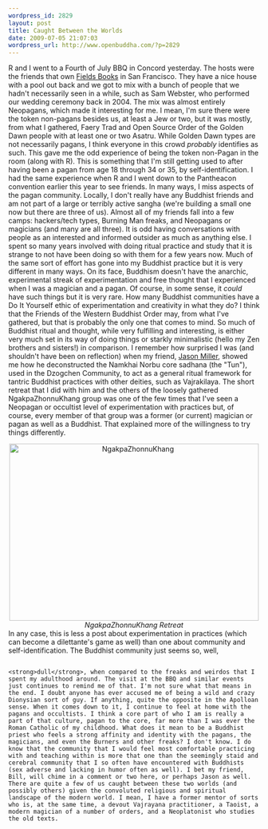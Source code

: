 ```yaml
--- 
wordpress_id: 2829
layout: post
title: Caught Between the Worlds
date: 2009-07-05 21:07:03
wordpress_url: http://www.openbuddha.com/?p=2829
---
```

R and I went to a Fourth of July BBQ in Concord yesterday. The hosts were the friends that own <a href="http://www.fieldsbooks.com/cgi-bin/fields/index.html">Fields Books</a> in San Francisco. They have a nice house with a pool out back and we got to mix with a bunch of people that we hadn't necessarily seen in a while, such as Sam Webster, who performed our wedding ceremony back in 2004. The mix was almost entirely Neopagans, which made it interesting for me. I mean, I'm sure there were the token non-pagans besides us, at least a Jew or two, but it was mostly, from what I gathered, Faery Trad and Open Source Order of the Golden Dawn people with at least one or two Asatru. While Golden Dawn types are not necessarily pagans, I think everyone in this crowd <em>probably</em> identifies as such. This gave me the odd experience of being the token non-Pagan in the room (along with R). This is something that I'm still getting used to after having been a pagan from age 18 through 34 or 35, by self-identification. I had the same experience when R and I went down to the Pantheacon convention earlier this year to see friends. In many ways, I miss aspects of the pagan community. Locally, I don't really have any Buddhist friends and am not part of a large or terribly active sangha (we're building a small one now but there are three of us). Almost all of my friends fall into a few camps: hackers/tech types, Burning Man freaks, and Neopagans or magicians (and many are all three). It is odd having conversations with people as an interested and informed outsider as much as anything else. I spent so many years involved with doing ritual practice and study that it is strange to not have been doing so with them for a few years now. Much of the same sort of effort has gone into my Buddhist practice but it is very different in many ways. On its face, Buddhism doesn't have the anarchic, experimental streak of experimentation and free thought that I experienced when I was a magician and a pagan. Of course, in some sense, it <em>could</em> have such things but it is very rare. How many Buddhist communities have a Do It Yourself ethic of experimentation and creativity in what they do? I think that the Friends of the Western Buddhist Order may, from what I've gathered, but that is probably the only one that comes to mind. So much of Buddhist ritual and thought, while very fulfilling and interesting, is either very much set in its way of doing things or starkly minimalistic (hello my Zen brothers and sisters!) in comparison. I remember how surprised I was (and shouldn't have been on reflection) when my friend, <a href="http://strategicsorcery.blogspot.com/">Jason Miller</a>, showed me how he deconstructed the Namkhai Norbu core sadhana (the "Tun"), used in the Dzogchen Community, to act as a general ritual framework for tantric Buddhist practices with other deities, such as Vajrakilaya. The short retreat that I did with him and the others of the loosely gathered NgakpaZhonnuKhang group was one of the few times that I've seen a Neopagan or occultist level of experimentation with practices but, of course, every member of that group was a former (or current) magician or pagan as well as a Buddhist. That explained more of the willingness to try things differently. <div align="center">
                                                                                                                                                                                                                                                                                                                                                                                                                                                                                                                                                                                                                                                                                                                                                                                                                                                                                                                            <a href="http://www.flickr.com/photos/albill/3692288675/" title="NgakpaZhonnuKhang"><img src="http://farm3.static.flickr.com/2432/3692288675_415d10dfa4.jpg" width="500" height="355" alt="NgakpaZhonnuKhang" /></a><br /><em>NgakpaZhonnuKhang Retreat</em>
                                                                                                                                                                                                                                                                                                                                                                                                                                                                                                                                                                                                                                                                                                                                                                                                                                                                                                                          </div> In any case, this is less a post about experimentation in practices (which can become a dilettante's game as well) than one about community and self-identification. The Buddhist community just seems so, well, 
                                                                                                                                                                                                                                                                                                                                                                                                                                                                                                                                                                                                                                                                                                                                                                                                                                                                                                                          
                                                                                                                                                                                                                                                                                                                                                                                                                                                                                                                                                                                                                                                                                                                                                                                                                                                                                                                          <strong>dull</strong>, when compared to the freaks and weirdos that I spent my adulthood around. The visit at the BBQ and similar events just continues to remind me of that. I'm not sure what that means in the end. I doubt anyone has ever accused me of being a wild and crazy Dionysian sort of guy. If anything, quite the opposite in the Apolloan sense. When it comes down to it, I continue to feel at home with the pagans and occultists. I think a core part of who I am is really a part of that culture, pagan to the core, far more than I was ever the Roman Catholic of my childhood. What does it mean to be a Buddhist priest who feels a strong affinity and identity with the pagans, the magicians, and even the Burners and other freaks? I don't know. I do know that the community that I would feel most comfortable practicing with and teaching within is more that one than the seemingly staid and cerebral community that I so often have encountered with Buddhists (sex adverse and lacking in humor often as well). I bet my friend, Bill, will chime in a comment or two here, or perhaps Jason as well. There are quite a few of us caught between these two worlds (and possibly others) given the convoluted religious and spiritual landscape of the modern world. I mean, I have a former mentor of sorts who is, at the same time, a devout Vajrayana practitioner, a Taoist, a modern magician of a number of orders, and a Neoplatonist who studies the old texts.